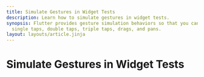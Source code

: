 ```yaml
---
title: Simulate Gestures in Widget Tests
description: Learn how to simulate gestures in widget tests.
synopsis: Flutter provides gesture simulation behaviors so that you can test with finger presses,
  single taps, double taps, triple taps, drags, and pans.
layout: layouts/article.jinja
---
```

# Simulate Gestures in Widget Tests

